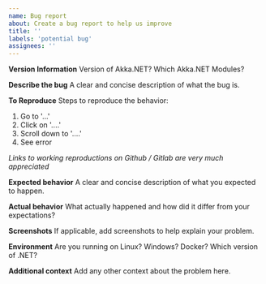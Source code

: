 ```yaml
---
name: Bug report
about: Create a bug report to help us improve
title: ''
labels: 'potential bug'
assignees: ''
---
```


**Version Information**
Version of Akka.NET? 
Which Akka.NET Modules?

**Describe the bug**
A clear and concise description of what the bug is.

**To Reproduce**
Steps to reproduce the behavior:
1. Go to '...'
2. Click on '....'
3. Scroll down to '....'
4. See error

_Links to working reproductions on Github / Gitlab are very much appreciated_

**Expected behavior**
A clear and concise description of what you expected to happen.

**Actual behavior**
What actually happened and how did it differ from your expectations?

**Screenshots**
If applicable, add screenshots to help explain your problem.

**Environment**
Are you running on Linux? Windows? Docker? Which version of .NET?

**Additional context**
Add any other context about the problem here.